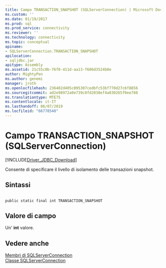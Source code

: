 ```yaml
---
title: Campo TRANSACTION_SNAPSHOT (SQLServerConnection) | Microsoft Docs
ms.custom: ''
ms.date: 01/19/2017
ms.prod: sql
ms.prod_service: connectivity
ms.reviewer: ''
ms.technology: connectivity
ms.topic: conceptual
apiname:
- SQLServerConnection.TRANSACTION_SNAPSHOT
apilocation:
- sqljdbc.jar
apitype: Assembly
ms.assetid: 21c55c0b-76f0-411d-aa13-f606d3524b0e
author: MightyPen
ms.author: genemi
manager: jroth
ms.openlocfilehash: 236402d405c095307cedbfc53bf770d27c6f8856
ms.sourcegitcommit: ad2e98972a0e739c0fd2038ef4a030265f0ee788
ms.translationtype: MTE75
ms.contentlocale: it-IT
ms.lasthandoff: 06/07/2019
ms.locfileid: "66778540"
---
```

# <a name="transactionsnapshot-field-sqlserverconnection"></a>Campo TRANSACTION_SNAPSHOT (SQLServerConnection)
[!INCLUDE[Driver_JDBC_Download](../../../includes/driver_jdbc_download.md)]

  Consente di specificare il livello di isolamento delle transazioni snapshot.  
  
## <a name="syntax"></a>Sintassi  
  
```  
  
public static final int TRANSACTION_SNAPSHOT  
```  
  
## <a name="field-value"></a>Valore di campo  
 Un' **int** valore.  
  
## <a name="see-also"></a>Vedere anche  
 [Membri di SQLServerConnection](../../../connect/jdbc/reference/sqlserverconnection-members.md)   
 [Classe SQLServerConnection](../../../connect/jdbc/reference/sqlserverconnection-class.md)  
  
  
